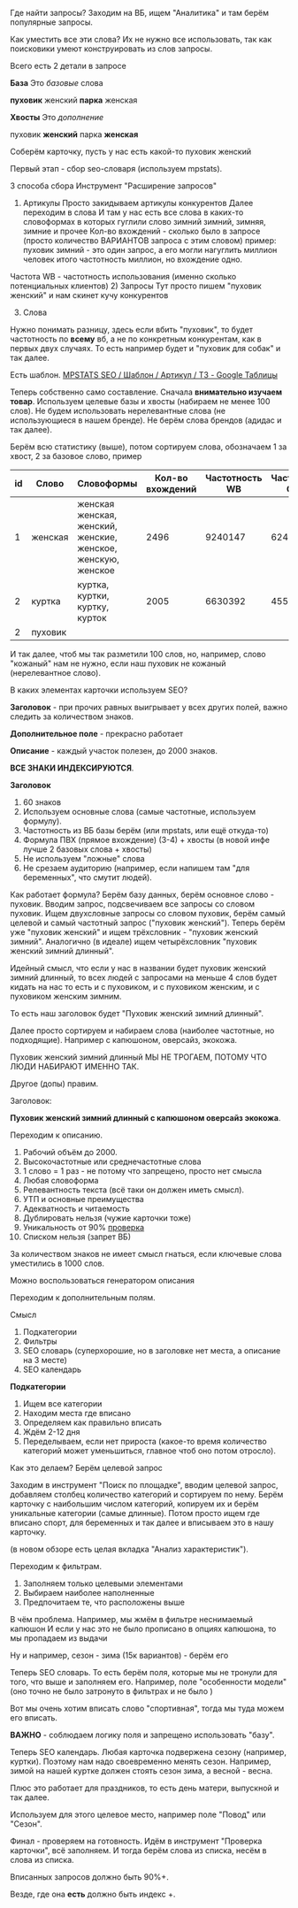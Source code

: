 Где найти запросы? Заходим на ВБ, ищем "Аналитика" и там берём популярные запросы.

Как уместить все эти слова?
Их не нужно все использовать, так как поисковики умеют конструировать из слов запросы.

Всего есть 2 детали в запросе

**База**
Это *базовые* слова

**пуховик** женский
**парка** женская

**Хвосты**
Это *дополнение*

пуховик **женский**
парка **женская**

Соберём карточку, пусть у нас есть какой-то пуховик женский

Первый этап - сбор seo-словаря
(используем mpstats).

3 способа сбора 
Инструмент "Расширение запросов"
1) Артикулы
Просто закидываем артикулы конкурентов
Далее переходим в слова
И там у нас есть все слова в каких-то словоформах в которых гуглили слово
зимний
зимний, зимняя, зимние и прочее
Кол-во вхождений - сколько было в запросе (просто количество ВАРИАНТОВ запроса с этим словом)
пример: пуховик зимний - это один запрос, а его могли нагуглить миллион человек
итого частотность миллион, но вхождение одно.

Частота WB - частотность использования (именно сколько потенциальных клиентов)
2) Запросы
Тут просто пишем "пуховик женский" и нам скинет кучу конкурентов

3) Слова

Нужно понимать разницу, здесь если вбить "пуховик", то будет частотность по **всему** вб, а не по конкретным конкурентам, как в первых двух случаях.
То есть например будет и "пуховик для собак" и так далее.

Есть шаблон.
[MPSTATS SEO / Шаблон / Артикул / ТЗ - Google Таблицы](https://docs.google.com/spreadsheets/d/1-6MyBUioZBfiakunhUpqGtPMmMqNXFHtbiYSFLIOwDE/edit?gid=590156523#gid=590156523)

Теперь собственно само составление.
Сначала **внимательно изучаем товар**.
Используем целевые базы и хвосты (набираем не менее 100 слов).
Не будем использовать нерелевантные слова (не использующиеся в нашем бренде).
Не берём слова брендов (адидас и так далее).

Берём всю статистику (выше), потом сортируем слова, обозначаем 1 за хвост, 2 за базовое слово, пример


| id  | Слово   | Словоформы                                                   | Кол-во вхождений | Частотность WB | Частотность OZON |
| --- | ------- | ------------------------------------------------------------ | ---------------- | -------------- | ---------------- |
| 1   | женская | женская женская, женский, женские, женское, женскую, женское | 2496             | 9240147        | 624835           |
| 2   | куртка  | куртка, куртки, куртку, курток                               | 2005             | 6630392        | 455986           |
| 2   | пуховик |                                                              |                  |                |                  |
И так далее, чтоб мы так разметили 100 слов, но, например, слово "кожаный" нам не нужно, если наш пуховик не кожаный (нерелевантное слово).

В каких элементах карточки используем SEO?

**Заголовок** - при прочих равных выигрывает у всех других полей, важно следить за количеством знаков.

**Дополнительное поле** - прекрасно работает

**Описание** - каждый участок полезен, до 2000 знаков.

**ВСЕ ЗНАКИ ИНДЕКСИРУЮТСЯ**.

**Заголовок**

1) 60 знаков
2) Используем основные слова (самые частотные, используем формулу).
3) Частотность из ВБ базы берём (или mpstats, или ещё откуда-то)
4) Формула ПВХ (прямое вхождение) (3-4) + хвосты (в новой инфе лучше 2 базовых слова + хвосты)
5) Не используем "ложные" слова
6) Не срезаем аудиторию (например, если напишем там "для беременных", что смутит людей).

Как работает формула?
Берём базу данных, берём основное слово - пуховик. Вводим запрос, подсвечиваем все запросы со словом пуховик.
Ищем двухсловные запросы со словом пуховик, берём самый целевой и самый частотный запрос ("пуховик женский").
Теперь берём уже "пуховик женский" и ищем трёхсловник - "пуховик женский зимний".
Аналогично (в идеале) ищем четырёхсловник "пуховик женский зимний длинный".

Идейный смысл, что если у нас в названии будет пуховик женский зимний длинный, то всех людей с запросами на меньше 4 слов будет кидать на нас
то есть и с пуховиком, и с пуховиком женским, и с пуховиком женским зимним.

То есть наш заголовок будет "Пуховик женский зимний длинный".

Далее просто сортируем и набираем слова (наиболее частотные, но подходящие). Например с капюшоном, оверсайз, экокожа.

Пуховик женский зимний длинный МЫ НЕ ТРОГАЕМ, ПОТОМУ ЧТО ЛЮДИ НАБИРАЮТ ИМЕННО ТАК.

Другое (допы) правим.

Заголовок:

**Пуховик женский зимний длинный с капюшоном оверсайз экокожа**.

Переходим к описанию.

1) Рабочий объём до 2000.
2) Высокочастотные или среднечастотные слова
3) 1 слово = 1 раз - не потому что запрещено, просто нет смысла
4) Любая словоформа
5) Релевантность текста (всё таки он должен иметь смысл).
6) УТП и основные преимущества
7) Адекватность и читаемость
8) Дублировать нельзя (чужие карточки тоже)
9) Уникальность от 90% [проверка](https://text.ru/antiplagiat)
10) Списком нельзя (запрет ВБ)

За количеством знаков не имеет смысл гнаться, если ключевые слова уместились в 1000 слов.

Можно воспользоваться генератором описания


Переходим к дополнительным полям.

Смысл

1) Подкатегории
2) Фильтры
3) SEO словарь (суперхорошие, но в заголовке нет места, а описание на 3 месте)
4) SEO календарь

**Подкатегории**

1) Ищем все категории
2) Находим места где вписано
3) Определяем как правильно вписать
4) Ждём 2-12 дня
5) Переделываем, если нет прироста (какое-то время количество категорий может уменьшиться, главное чтоб оно потом отросло).

Как это делаем?
Берём целевой запрос

Заходим в инструмент "Поиск по площадке", вводим целевой запрос, добавляем столбец количество категорий и сортируем по нему.
Берём карточку с наибольшим числом категорий, копируем их и берём уникальные категории (самые длинные).
Потом просто ищем где вписано спорт, для беременных и так далее и вписываем это в нашу карточку.

(в новом обзоре есть целая вкладка "Анализ характеристик").

Переходим к фильтрам.

1) Заполняем только целевыми элементами
2) Выбираем наиболее наполненные
3) Предпочитаем те, что расположены выше

В чём проблема. Например, мы жмём в фильтре неснимаемый капюшон
И если у нас это не было прописано в опциях капюшона, то мы пропадаем из выдачи

Ну и например, сезон - зима (15к вариантов) - берём его

Теперь SEO словарь.
То есть берём поля, которые мы не тронули для того, что выше и заполняем его.
Например, поле "особенности модели" (оно точно не было затронуто в фильтрах и не было )

Вот мы очень хотим вписать слово "спортивная", тогда мы туда можем его вписать.

**ВАЖНО** - соблюдаем логику поля и запрещено использовать "базу".

Теперь SEO календарь.
Любая карточка подвержена сезону (например, куртки).
Поэтому нам надо своевременно менять сезон. Например, зимой на нашей куртке должен стоять сезон зима, а весной - весна.

Плюс это работает для праздников, то есть день матери, выпускной и так далее.

Используем для этого целевое место, например поле "Повод" или "Сезон".

Финал - проверяем на готовность.
Идём в инструмент "Проверка карточки", всё заполняем.
И тогда берём слова из списка, несём в слова из списка.

Вписанных запросов должно быть 90%+.

Везде, где она **есть** должно быть индекс +.

